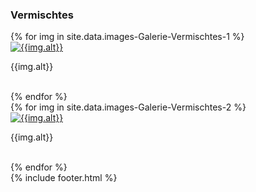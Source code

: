 ---
---

<h3>
  Vermischtes
</h3>
<div class="row">
  {% for img in site.data.images-Galerie-Vermischtes-1 %}
  <div class="col-lg-4">
    <a href="{{img.link}}" title="{{img.alt}}" data-imagelightbox="d">
      <img class="img-thumbnail gallery" src="{{img.src}}" alt="{{img.alt}}"/>
    </a>
    <p>
      {{img.alt}}
    </p>
    <br />
  </div>
  {% endfor %}
</div>
<div class="row">
  {% for img in site.data.images-Galerie-Vermischtes-2 %}
  <div class="col-lg-4">
    <a href="{{img.link}}" title="{{img.alt}}" data-imagelightbox="d">
      <img class="img-thumbnail gallery" src="{{img.src}}" alt="{{img.alt}}"/>
    </a>
    <p>
      {{img.alt}}
    </p>
    <br />
  </div>
  {% endfor %}
</div>
{% include footer.html %}
